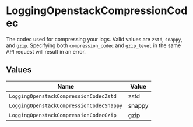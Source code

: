 # LoggingOpenstackCompressionCodec

The codec used for compressing your logs. Valid values are `zstd`, `snappy`, and `gzip`. Specifying both `compression_codec` and `gzip_level` in the same API request will result in an error.


## Values

| Name                                     | Value                                    |
| ---------------------------------------- | ---------------------------------------- |
| `LoggingOpenstackCompressionCodecZstd`   | zstd                                     |
| `LoggingOpenstackCompressionCodecSnappy` | snappy                                   |
| `LoggingOpenstackCompressionCodecGzip`   | gzip                                     |